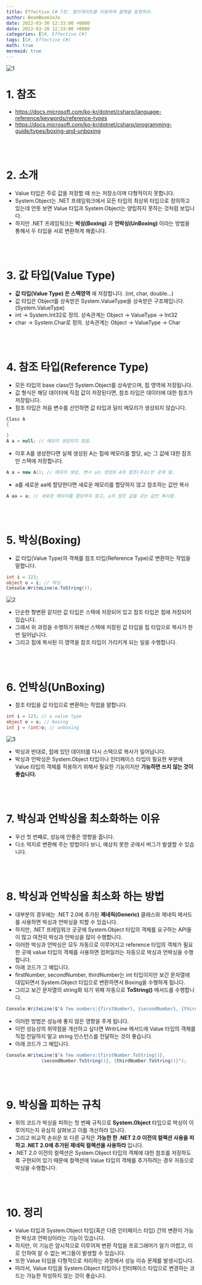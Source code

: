 ```yaml
---
title: Effective C# 7장. 델리게이트를 이용하여 콜백을 표현하라.
author: BeomBeomJoJo
date: 2022-03-30 12:33:00 +0800
date: 2022-03-30 12:33:00 +0800
categories: [C#, Effective C#]
tags: [C#, Effective C#]
math: true
mermaid: true
---
```


![1](https://user-images.githubusercontent.com/22911504/160802390-fd482e2b-172c-4db3-a5e8-de93ddf84ce0.png)

# **1. 참조**
* https://docs.microsoft.com/ko-kr/dotnet/csharp/language-reference/keywords/reference-types
* https://docs.microsoft.com/ko-kr/dotnet/csharp/programming-guide/types/boxing-and-unboxing

<br>
<br>

# **2. 소개**
* Value 타입은 주로 값을 저장할 때 쓰는 저장소이며 다형적이지 못합니다.
* System.Object는 .NET 프레임워크에서 모든 타입의 최상위 타입으로 정의하고 있는데 언뜻 보면 Value 타입과 System.Object는 양립하지 못하는 것처럼 보입니다.
* 하지만 .NET 프레임워크는 **박싱(Boxing)** 과 **언박싱(UnBoxing)** 이라는 방법을 통해서 두 타입을 서로 변환하게 해줍니다.

<br>
<br>

# **3. 값 타입(Value Type)**
* **값 타입(Value Type) 은 스택영역** 에 저장합니다. (int, char, double...)
* 값 타입은 Object를 상속받은 System.ValueType을 상속받은 구조체입니다. (System.ValueType)
* int -> System.Int32로 정의. 상속관계는 Object -> ValueType -> Int32
* char -> System.Char로 정의. 상속관계는 Object -> ValueType -> Char

<br>
<br>

# **4. 참조 타입(Reference Type)**
* 모든 타입의 base class인 System.Object를 상속받으며, 힙 영역에 저장됩니다.
* 값 형식은 해당 데이터에 직접 값이 저장된다면, 참조 타입은 데이터에 대한 참조가 저장됩니다.
* 참조 타입은 처음 변수를 선언하면 값 타입과 달리 메모리가 생성되지 않습니다.
  
```csharp
Class A
{

}
A a = null; // 메모리 생성되지 않음.
```

* 이후 A를 생성한다면 실제 생성된 A는 힙에 메모리를 할당, a는 그 값에 대한 참조만 스택에 저장합니다.
```csharp
A a = new A(); // 메모리 생성, 변수 a는 생성된 A의 참조(주소)만 갖게 됨.
```

* a를 새로운 aa에 할당한다면 새로운 메모리를 할당하지 않고 참조하는 값만 복사
```csharp
A aa = a; // 새로운 메모리를 할당하지 않고, a의 참조 값을 갖는 값만 복사함.
```
<br>
<br>

# **5. 박싱(Boxing)**
* 값 타입(Value Type)의 객체를 참조 타입(Reference Type)로 변환하는 작업을 말합니다.

```csharp
int i = 123;
object o = i; // 박싱
Console.WriteLine(o.ToString());
```

![2](https://user-images.githubusercontent.com/22911504/160804092-88a5df49-4402-4504-aff4-318c8069f3e9.png)

* 단순한 형변환 같지만 값 타입은 스택에 저장되어 있고 참조 타입은 힙에 저장되어 있습니다.
* 그래서 위 과정을 수행하기 위해선 스택에 저장된 값 타입을 힙 타입으로 복사가 한번 일어납니다.
* 그리고 힙에 복사된 이 영역을 참조 타입이 가리키게 되는 일을 수행합니다.

<br>
<br>

# **6. 언박싱(UnBoxing)**
* 참조 타입을 값 타입으로 변환하는 작업을 말합니다.
  
```csharp
int i = 123; // a value type
object o = o; // boxing
int j = (int)o; // unboxing
```

![3](https://user-images.githubusercontent.com/22911504/160804100-702bd68a-3b56-479e-9ec7-76eb7541a736.png)

* 박싱과 반대로, 힙에 있던 데이터를 다시 스택으로 복사가 일어납니다.
* 박싱과 언박싱은 System.Object 타입이나 인터페이스 타입이 필요한 부분에 Value 타입의 객체를 적용하기 위해서 필요한 기능이지만 **가능하면 쓰지 않는 것이 좋습니다.**

<br>
<br>

# **7. 박싱과 언박싱을 최소화하는 이유**
* 우선 첫 번째로, 성능에 안좋은 영향을 줍니다.
* 다소 억지로 변환해 주는 방법이다 보니, 예상치 못한 곳에서 버그가 발샐할 수 있습니다.

<br>
<br>

# **8. 박싱과 언박싱을 최소화 하는 방법**
* 대부분의 경우에는 .NET 2.0에 추가된 **제네릭(Generic)** 클래스와 제네릭 메서드를 사용하면 박싱과 언박싱을 피할 수 있습니다.
* 하지만, .NET 프레임워크 곳곳에 System.Object 타입의 객체를 요구하는 API들이 많고 여전히 박싱과 언박싱을 많이 수행합니다.
* 이러한 박싱과 언박싱은 모두 자동으로 이루어지고 reference 타입의 객체가 필요한 곳에 value 타입의 객체를 사용하면 컴퍼일러는 자동으로 박싱과 언박싱을 수행합니다.
* 아래 코드가 그 예입니다.
* firstNumber, secondNumber, thirdNumber는 int 타입이지만 보간 문자열에 대입되면서 System.Object 타입으로 변환하면서 Boxing을 수행하게 됩니다.
* 그리고 보간 문자열의 string화 되기 위해 자동으로 **ToString()** 메서드를 수행합니다.

```csharp
Console.WriteLine($"A few numbers:{firstNumber}, {secondNumber}, {thirdNumber}");
```

* 이러한 방법은 성능에 좋지 않은 영향을 주게 됩니다.
* 이런 성능상의 취약점을 개선하고 싶다면 WritrLine 메서드에 Value 타입의 객체를 직접 전달하지 말고 string 인스턴스를 전달하는 것이 좋습니다.
* 아래 코드가 그 예입니다.

```csharp
Console.WriteLine($"A few numbers:{firstNumber.ToString()}, 
             {secondNumber.ToString()}, {thirdNumber.ToString()}");
```

<br>
<br>

# **9. 박싱을 피하는 규칙**
* 위의 코드가 박싱을 피하는 첫 번째 규칙으로 **System.Object** 타입으로 박싱이 이루어지는지 유심히 살펴보고 이를 개선하라 입니다.
* 그리고 비교적 손쉬운 또 다른 규칙은 **가능한 한 .NET 2.0 이전의 컬렉션 사용을 피하고 .NET 2.0에 추가된 제네릭 컬렉션을 사용하라** 입니다.
* .NET 2.0 이전의 컬렉션은 System.Object 타입의 객체에 대한 참조를 저장하도록 구현되어 있기 때문에 컬렉션에 Value 타입의 객체를 추가하려는 경우 자동으로 박싱을 수행합니다.

<br>
<br>

# **10. 정리**
* Value 타입과 System.Object 타입(혹은 다른 인터페이스 타입) 간의 변환이 가능한 박싱과 언박싱이라는 기능이 있습니다.
* 하지만, 이 기능은 암시적으로 이루어져 변환 작업을 프로그래머가 알기 어렵고, 이로 인하여 알 수 없는 버그들이 발생할 수 있습니다.
* 또한 Value 타입을 다형적으로 처리하는 과정에서 성능 이슈 문제를 발생시킵니다.
* 따라서, Value 타입을 System.Object 타입이나 인터페이스 타입으로 변경하는 코드는 가능한 작성하지 않는 것이 좋습니다.

<br>
<br>
